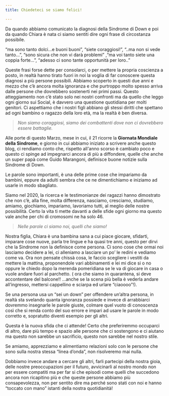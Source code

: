 ```yaml
---
title: Chiedeteci se siamo felici!

---
```

Da quando abbiamo comunicato la diagnosi della Sindrome di Down e poi da quando Chiara è nata ci siamo sentiti dire ogni frase di circostanza possibile.

“ma sono tanto dolci...e buoni buoni”, “siete coraggiosi!”, “..ma non si vede tanto...”, “sono sicura che non vi darà problemi” ,“ma voi tanto siete una coppia forte...”, “adesso ci sono tante opportunità per loro..”

Queste frasi forse dette per consolarci, o per mettere la propria coscienza a posto, in realtà hanno tirato fuori in noi la voglia di far conoscere questa diagnosi a più persone possibili. Abbiamo scoperto in questi due anni e mezzo che c’è ancora molta ignoranza e che purtroppo molto spesso arriva dalle persone che dovrebbero sostenerti nei primi passi. Questo atteggiamento non c’è stato solo nei nostri confronti ma da quello che leggo ogni giorno sui Social, è davvero una questione quotidiana per molti genitori. Ci aspettiamo che i nostri figli abbiano gli stessi diritti che spettano ad ogni bambino o ragazzo della loro età, ma la realtà è ben diversa.

> _Non siamo coraggiosi, siamo dei combattenti dove non ci dovrebbero essere battaglie._

Alle porte di questo Marzo, mese in cui, il 21 ricorre la **Giornata Mondiale della Sindrome**, e giorno in cui abbiamo iniziato a scrivere anche questo blog, ci rendiamo conto che, rispetto all'anno scorso è cambiato poco e questo ci spinge ad impegnarci ancora di più a diffondere, quelle che anche un super papà come Guido Marangoni, definisce buone notizie sulla Sindrome di Down.

Le parole sono importanti, è una delle prime cose che impariamo da bambini, eppure da adulti sembra che ce ne dimentichiamo e iniziamo ad usarle in modo sbagliato.

Siamo nel 2020, la ricerca e le testimonianze dei ragazzi hanno dimostrato che non c’è, alla fine, molta differenza, nasciamo, cresciamo, studiamo, amiamo, giochiamo, impariamo, lavoriamo tutti, al meglio delle nostre possibilità. Certo la vita ti mette davanti a delle sfide ogni giorno ma questo vale anche per chi di cromosomi ne ha solo 46.

> _Nelle parole ci siamo noi, quelli che siamo!_

Nostra figlia, Chiara è una bambina sana a cui piace giocare, sfidarti, imparare cose nuove, parla tre lingue e ha quasi tre anni, questo per dirvi che la Sindrome non la definisce come persona. Ci sono cose che ormai noi lasciamo decidere a lei, ci alleniamo a lasciare un po’ le redini e vediamo come va. Ora non pensate chissà cosa, le faccio scegliere i vestiti da mettere la mattina, proponendole vari abbinamenti e lei mi dice si o no oppure le chiedo dopo la merenda pomeridiana se le va di giocare in casa o vuole andare fuori al parchetto. ( ora che siamo in quarantena, si deve accontentare del balcone!! ...anche se la scena più bella è vederla andare all’ingresso, mettersi cappellino e sciarpa ed urlare “ciaoooo”!).

Se una persona usa un “sei un down” per offendere un’altra persona, in realtà sta svelando quanta ignoranza possiede e invece di arrabbiarci dovremmo insegnarle le parole giuste, colmare quel vuoto di conoscenza così che si renda conto del suo errore e impari ad usare le parole in modo corretto e, sopratutto diventi esempio per gli altri.

Questa è la nuova sfida che ci attende! Certo che preferiremmo occuparci di altro, dare più tempo e spazio alle persone che ci sostengono e ci aiutano ma questo non sarebbe un sacrificio, questo non sarebbe nel nostro stile.

Se amiamo, apprezziamo e alimentiamo relazioni solo con le persone che sono sulla nostra stessa “linea d’onda”, non risolveremo mai nulla. 

Dobbiamo invece andare a cercare gli altri, farli partecipi della nostra gioia, delle nostre preoccupazioni per il futuro, avvicinarli al nostro mondo non per essere compatiti ma per far si che episodi come quelli che succedono ancora non ricapitino più e che queste persone abbiamo più consapevolezza, non per sentito dire ma perché sono stati con noi e hanno “toccato con mano” istanti della nostra quotidianità!
